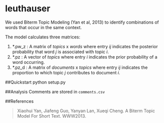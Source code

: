 # leuthauser

We used Biterm Topic Modeling (Yan et al, 2013) to identify combinations of words that occur in the same context. 

The model calculates three matrices:

1.  *.pw_z : A matrix of _topics_ x _words_ where entry _ij_ indicates the posterior probability that word _j_ is associated with topic _i_. 
1. *.pz : A vector of _topics_ where entry _i_ indicates the prior probability of a word occurring.
1. *.pz_d : A matrix of _documents_ x _topics_ where entry _ij_ indicates the proportion to which topic _j_ contributes to document _i_. 



##Quickstart
     python setup.py
     

##Analysis
Comments are stored in `comments.csv`

##References
> Xiaohui Yan, Jiafeng Guo, Yanyan Lan, Xueqi Cheng. A Biterm Topic Model For Short Text. WWW2013.